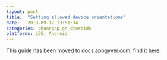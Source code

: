 ```yaml
---
layout: post
title:  "Setting allowed device orientations"
date:   2013-09-12 13:51:34
categories: phonegap_on_steroids
platforms: iOS, Android
---
```


This guide has been moved to docs.appgyver.com, find it [here](http://docs.appgyver.com/supersonic/guides/ui/app-rotations/).
